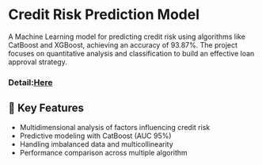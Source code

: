 # Credit Risk Prediction Model

A Machine Learning model for predicting credit risk using algorithms like CatBoost and XGBoost, achieving an accuracy of 93.87%. The project focuses on quantitative analysis and classification to build an effective loan approval strategy.

### Detail:[Here](https://github.com/phoenisnguyn/Credit_Risk_Prediction_Model/blob/main/Credit_Risk_final%20(2).ipynb)


## 🚀 Key Features

- Multidimensional analysis of factors influencing credit risk
- Predictive modeling with CatBoost (AUC 95%)
- Handling imbalanced data and multicollinearity
- Performance comparison across multiple algorithm

